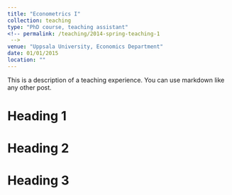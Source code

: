 ```yaml
---
title: "Econometrics I"
collection: teaching
type: "PhD course, teaching assistant"
<!-- permalink: /teaching/2014-spring-teaching-1
 -->
venue: "Uppsala University, Economics Department"
date: 01/01/2015
location: ""
---
```


This is a description of a teaching experience. You can use markdown like any other post.

Heading 1
======

Heading 2
======

Heading 3
======